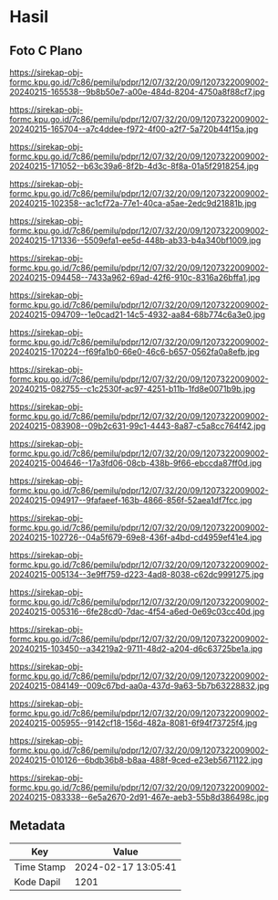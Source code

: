 # Hasil

## Foto C Plano

https://sirekap-obj-formc.kpu.go.id/7c86/pemilu/pdpr/12/07/32/20/09/1207322009002-20240215-165538--9b8b50e7-a00e-484d-8204-4750a8f88cf7.jpg

https://sirekap-obj-formc.kpu.go.id/7c86/pemilu/pdpr/12/07/32/20/09/1207322009002-20240215-165704--a7c4ddee-f972-4f00-a2f7-5a720b44f15a.jpg

https://sirekap-obj-formc.kpu.go.id/7c86/pemilu/pdpr/12/07/32/20/09/1207322009002-20240215-171052--b63c39a6-8f2b-4d3c-8f8a-01a5f2918254.jpg

https://sirekap-obj-formc.kpu.go.id/7c86/pemilu/pdpr/12/07/32/20/09/1207322009002-20240215-102358--ac1cf72a-77e1-40ca-a5ae-2edc9d21881b.jpg

https://sirekap-obj-formc.kpu.go.id/7c86/pemilu/pdpr/12/07/32/20/09/1207322009002-20240215-171336--5509efa1-ee5d-448b-ab33-b4a340bf1009.jpg

https://sirekap-obj-formc.kpu.go.id/7c86/pemilu/pdpr/12/07/32/20/09/1207322009002-20240215-094458--7433a962-69ad-42f6-910c-8316a26bffa1.jpg

https://sirekap-obj-formc.kpu.go.id/7c86/pemilu/pdpr/12/07/32/20/09/1207322009002-20240215-094709--1e0cad21-14c5-4932-aa84-68b774c6a3e0.jpg

https://sirekap-obj-formc.kpu.go.id/7c86/pemilu/pdpr/12/07/32/20/09/1207322009002-20240215-170224--f69fa1b0-66e0-46c6-b657-0562fa0a8efb.jpg

https://sirekap-obj-formc.kpu.go.id/7c86/pemilu/pdpr/12/07/32/20/09/1207322009002-20240215-082755--c1c2530f-ac97-4251-b11b-1fd8e0071b9b.jpg

https://sirekap-obj-formc.kpu.go.id/7c86/pemilu/pdpr/12/07/32/20/09/1207322009002-20240215-083908--09b2c631-99c1-4443-8a87-c5a8cc764f42.jpg

https://sirekap-obj-formc.kpu.go.id/7c86/pemilu/pdpr/12/07/32/20/09/1207322009002-20240215-004646--17a3fd06-08cb-438b-9f66-ebccda87ff0d.jpg

https://sirekap-obj-formc.kpu.go.id/7c86/pemilu/pdpr/12/07/32/20/09/1207322009002-20240215-094917--9fafaeef-163b-4866-856f-52aea1df7fcc.jpg

https://sirekap-obj-formc.kpu.go.id/7c86/pemilu/pdpr/12/07/32/20/09/1207322009002-20240215-102726--04a5f679-69e8-436f-a4bd-cd4959ef41e4.jpg

https://sirekap-obj-formc.kpu.go.id/7c86/pemilu/pdpr/12/07/32/20/09/1207322009002-20240215-005134--3e9ff759-d223-4ad8-8038-c62dc9991275.jpg

https://sirekap-obj-formc.kpu.go.id/7c86/pemilu/pdpr/12/07/32/20/09/1207322009002-20240215-005316--6fe28cd0-7dac-4f54-a6ed-0e69c03cc40d.jpg

https://sirekap-obj-formc.kpu.go.id/7c86/pemilu/pdpr/12/07/32/20/09/1207322009002-20240215-103450--a34219a2-9711-48d2-a204-d6c63725be1a.jpg

https://sirekap-obj-formc.kpu.go.id/7c86/pemilu/pdpr/12/07/32/20/09/1207322009002-20240215-084149--009c67bd-aa0a-437d-9a63-5b7b63228832.jpg

https://sirekap-obj-formc.kpu.go.id/7c86/pemilu/pdpr/12/07/32/20/09/1207322009002-20240215-005955--9142cf18-156d-482a-8081-6f94f73725f4.jpg

https://sirekap-obj-formc.kpu.go.id/7c86/pemilu/pdpr/12/07/32/20/09/1207322009002-20240215-010126--6bdb36b8-b8aa-488f-9ced-e23eb5671122.jpg

https://sirekap-obj-formc.kpu.go.id/7c86/pemilu/pdpr/12/07/32/20/09/1207322009002-20240215-083338--6e5a2670-2d91-467e-aeb3-55b8d386498c.jpg


## Metadata

| Key        | Value               |
| ---------- | ------------------- |
| Time Stamp | 2024-02-17 13:05:41 |
| Kode Dapil | 1201                |



